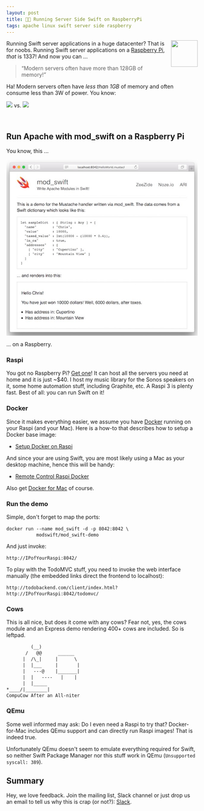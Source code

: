 ```yaml
---
layout: post
title: 🍓🍰 Running Server Side Swift on RaspberryPi
tags: apache linux swift server side raspberry
---
```


<img src="http://zeezide.com/img/rpi-swift.svg?2"
     align="right" 
     style="padding: 0 0 0.5em 0.5em; width: 5em; height: 5em;" />
  
Running Swift server applications in a huge datacenter?
That is for noobs.
Running Swift server applications on a 
[Raspberry Pi](https://www.raspberrypi.org),
*that* is 1337!
And now you can ...

> “Modern servers often have more than 128GB of memory!”

Ha! Modern servers often have *less than 1GB* of memory and often consume less
than 3W of power.
You know:

<a href="http://www.switchdoc.com/2015/12/how-to-mount-and-use-an-i2c-compass-on-your-raspberry-piarduino-project/" target="ext"><img src="https://encrypted-tbn2.gstatic.com/images?q=tbn:ANd9GcRNf14IT4s_6EPzGOiWg5szAeFPKhNbLPGDK1wZn1saUcNwAbeJ" width="46%"/></a> vs. <a href="http://www.vanadiumcorp.com/news/grid-storage/416-apple-to-build-200mw-solar-farm-to-power-data-center" target="ext"><img src="http://core0.staticworld.net/images/article/2017/01/apple-solar-1-100705825-orig.jpg" width="46%"/></a>

<br>

## Run Apache with mod_swift on a Raspberry Pi

You know, this ...

<img src="https://github.com/AlwaysRightInstitute/mod_swift/raw/master/DocRoot/mod_swift-mustache-screenshot.jpg"
     align="center" />
     
... on a Raspberry.

### Raspi

You got no Raspberry Pi?
[Get one](https://www.amazon.com/Raspberry-Model-A1-2GHz-64-bit-quad-core/dp/B01CD5VC92/ref=sr_1_1?s=pc&ie=UTF8&qid=1492700091&sr=1-1&keywords=raspberry+pi+3&refinements=p_89%3ARaspberry+Pi)!
It can host all the servers you need at home and it is just ~$40.
I host my music library for the Sonos speakers on it, some home
automation stuff, including Graphite, etc.
A Raspi 3 is plenty fast.
Best of all: you can run Swift on it!

### Docker

Since it makes everything easier, we assume you have 
[Docker](https://www.docker.com) 
running on your Raspi (and your Mac).
Here is a how-to that describes how to setup a Docker base image:

- [Setup Docker on Raspi](https://github.com/helje5/dockSwiftOnARM/wiki/Setup-Docker-on-Raspi)

And since your are using Swift, you are most likely using a Mac as your
desktop machine, hence this will be handy:

- [Remote Control Raspi Docker](https://github.com/helje5/dockSwiftOnARM/wiki/Remote-Control-Raspi-Docker)

Also get [Docker for Mac](https://docs.docker.com/docker-for-mac/install/)
of course.

### Run the demo

Simple, don't forget to map the ports:

    docker run --name mod_swift -d -p 8042:8042 \
               modswift/mod_swift-demo

And just invoke:

    http://IPofYourRaspi:8042/
    
To play with the TodoMVC stuff, you need to invoke the web interface manually
(the embedded links direct the frontend to localhost):

    http://todobackend.com/client/index.html?http://IPofYourRaspi:8042/todomvc/

### Cows

This is all nice, but does it come with any cows? Fear not, yes, the cows
module and an Express demo rendering 400+ cows are included. So is leftpad.

```
         (__)
       /   @@      ______
      |  /\_|     |      \
      |  |___     |       |
      |   ---@    |_______|
      |  |   ----   |    |
      |  |_____
*____/|________|
CompuCow After an All-niter
```

### QEmu

Some well informed may ask: Do I even need a Raspi to try that?
Docker-for-Mac includes QEmu support and can directly run Raspi images!
That is indeed true.

Unfortunately QEmu doesn't seem to emulate everything required for Swift,
so neither Swift Package Manager nor this stuff work in QEmu
(`Unsupported syscall: 389`).


## Summary

Hey, we love feedback. Join the mailing list, Slack channel or just drop us
an email to tell us why this is crap (or not?): [Slack](http://slack.noze.io).

